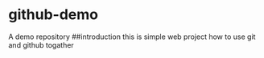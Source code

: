 # github-demo
A demo repository
##introduction
this is simple web project how to use git and github togather